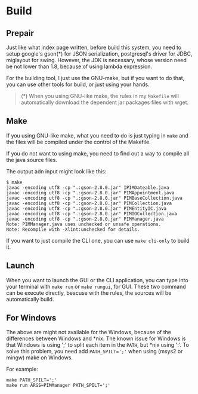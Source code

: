 Build
===

## Prepair

Just like what index page written, before build this system,
you need to setup google's gson(*) for JSON serialization,
postgresql's driver for JDBC,
miglayout for swing. 
However, the JDK is necessary, whose version need be not lower than 1.8, because of using lambda expression.

For the building tool, I just use the GNU-make, but if you want to do that, you can use other tools for build,
or just using your hands.

> (*) When you using GNU-like make, the rules in my `Makefile` will automatically download the dependent jar packages files with wget.

## Make

If you using GNU-like make, what you need to do is just typing in `make` and the files will be compiled under the control of the Makefile.

If you do not want to using make, you need to find out a way to compile all the java source files.

The output adn input might look like this:

```
$ make
javac -encoding utf8 -cp ".:gson-2.8.0.jar" IPIMDateable.java
javac -encoding utf8 -cp ".:gson-2.8.0.jar" PIMAppointment.java
javac -encoding utf8 -cp ".:gson-2.8.0.jar" PIMBaseCollection.java
javac -encoding utf8 -cp ".:gson-2.8.0.jar" PIMCollection.java
javac -encoding utf8 -cp ".:gson-2.8.0.jar" PIMEntityIC.java
javac -encoding utf8 -cp ".:gson-2.8.0.jar" PIMIOCollection.java
javac -encoding utf8 -cp ".:gson-2.8.0.jar" PIMManager.java
Note: PIMManager.java uses unchecked or unsafe operations.
Note: Recompile with -Xlint:unchecked for details.
```

If you want to just compile the CLI one, you can use `make cli-only` to build it.

## Launch

When you want to launch the GUI or the CLI application, you can type into your terminal with
`make run` or `make rungui`, for GUI. These two command can be execute directly, beacuse with the rules, the sources will be automatically build.

## For Windows

The above are might not available for the Windows, because of the differences between Windows and *nix.
The known issue for Windows is that Windows is using ';' to split each item in the `PATH`, but *nix using ':'.
To solve this problem, you need add `PATH_SPILT=';'` when using (msys2 or mingw) make on Windows.

For example:
```
make PATH_SPILT=';'
make run ARGS=PIMManager PATH_SPILT=';'
```